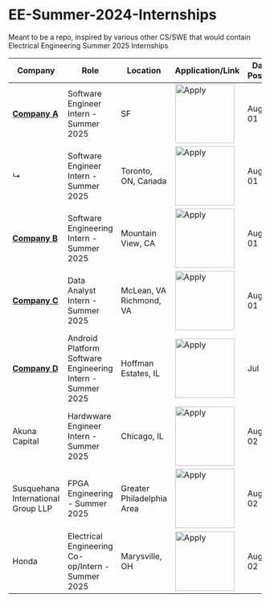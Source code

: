 # EE-Summer-2024-Internships
Meant to be a repo, inspired by various other CS/SWE that would contain Electrical Engineering Summer 2025 Internships

| Company | Role | Location | Application/Link | Date Posted |
| ------- | ---- | -------- | ---------------- | ----------- |
| **[Company A](https://simplify.jobs/c/Sentry)** | Software Engineer Intern - Summer 2025 | SF | <a href="https://boards.greenhouse.io/sentry/jobs/6145556?utm_source=Simplify&ref=Simplify"><img src="https://i.imgur.com/w6lyvuC.png" width="118" alt="Apply"></a></a> | <Date Posted>Aug 01 |
| ↳ | Software Engineer Intern - Summer 2025 | Toronto, ON, Canada | <a href="https://boards.greenhouse.io/sentry/jobs/6145601?utm_source=Simplify&ref=Simplify"><img src="https://i.imgur.com/w6lyvuC.png" width="118" alt="Apply"></a> | Aug 01 |
| **[Company B](https://simplify.jobs/c/5db7086b-b6ff-42a7-8f16-5967451d29bf)** | Software Engineering Intern - Summer 2025 | Mountain View, CA | <a href="https://jobs.ashbyhq.com/codeium/58e309a8-5451-466a-b34d-4ea44b60e1e4/application?utm_source=Simplify&ref=Simplify"><img src="https://i.imgur.com/w6lyvuC.png" width="118" alt="Apply"></a>  | Aug 01 |
| **[Company C](https://simplify.jobs/c/Capital-One)** | Data Analyst Intern - Summer 2025 | McLean, VA</br>Richmond, VA | <a href="https://capitalone.wd1.myworkdayjobs.com/Capital_One/job/McLean-VA/Data-Analyst-Intern---Summer-2025_R189631-1?utm_source=Simplify&ref=Simplify"><img src="https://i.imgur.com/w6lyvuC.png" width="118" alt="Apply"></a> | Aug 01 |
| **[Company D](https://simplify.jobs/c/MotorolaSolutions)** | Android Platform Software Engineering Intern - Summer 2025 | Hoffman Estates, IL | <a href="https://motorolasolutions.wd5.myworkdayjobs.com/Careers/job/Schaumburg-IL/Android-Platform-Software-Engineering-Intern---Summer-2025_R48957?utm_source=Simplify&ref=Simplify"><img src="https://i.imgur.com/w6lyvuC.png" width="118" alt="Apply"> </a> | Jul 31 |
| Akuna Capital | Hardwware Engineer Intern - Summer 2025 | Chicago, IL | <a href="https://akunacapital.com/job-details?gh_jid=6098596&gh_src=eb86a04f1us"><img src="https://i.imgur.com/w6lyvuC.png" width="118" alt="Apply"></a> | Aug 02 |
| Susquehana International Group LLP | FPGA Engineering - Summer 2025 | Greater Philadelphia Area | <a href="https://careers.sig.com/job/SUSQA004Y8533?mode=apply&iis=LinkedIn"><img src="https://i.imgur.com/w6lyvuC.png" width="118" alt="Apply"></a> | Aug 02 |
| Honda | Electrical Engineering Co-op/Intern - Summer 2025 | Marysville, OH | <a href="https://careers.honda.com/job/Marysville-Electrical-Engineering-Co-opIntern-Summer-2025-OH-43040/1190544500/?utm_source=LINKEDIN&utm_medium=referrer"><img src="https://i.imgur.com/w6lyvuC.png" width="118" alt="Apply"></a> | Aug 02 |











